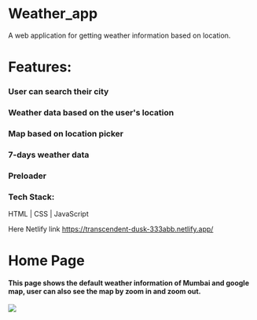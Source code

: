 

# Weather_app
A web application for getting weather information based on location.

# Features:
  ### User can search their city
  ### Weather data based on the user's location
  ### Map based on location picker
  ### 7-days weather data
  ### Preloader

### Tech Stack: 
  HTML | CSS | JavaScript
  
Here Netlify link
https://transcendent-dusk-333abb.netlify.app/

# Home Page
#### This page shows the default weather information of Mumbai and google map, user can also see the map by zoom in and zoom out.
<img src="https://github.com/RohitD100/Weather-app-/blob/main/RD%20weather%20App.png" />

